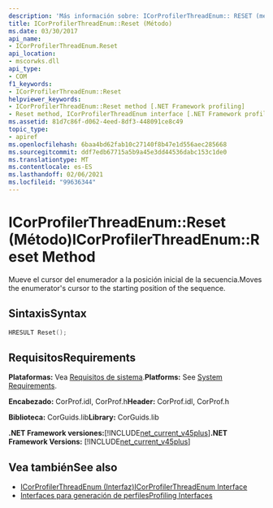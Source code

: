 ```yaml
---
description: 'Más información sobre: ICorProfilerThreadEnum:: RESET (método)'
title: ICorProfilerThreadEnum::Reset (Método)
ms.date: 03/30/2017
api_name:
- ICorProfilerThreadEnum.Reset
api_location:
- mscorwks.dll
api_type:
- COM
f1_keywords:
- ICorProfilerThreadEnum::Reset
helpviewer_keywords:
- ICorProfilerThreadEnum::Reset method [.NET Framework profiling]
- Reset method, ICorProfilerThreadEnum interface [.NET Framework profiling]
ms.assetid: 81d7c86f-d062-4eed-8df3-448091ce8c49
topic_type:
- apiref
ms.openlocfilehash: 6baa4bd62fab10c27140f8b47e1d556aec285668
ms.sourcegitcommit: ddf7edb67715a5b9a45e3dd44536dabc153c1de0
ms.translationtype: MT
ms.contentlocale: es-ES
ms.lasthandoff: 02/06/2021
ms.locfileid: "99636344"
---
```

# <a name="icorprofilerthreadenumreset-method"></a><span data-ttu-id="2f180-103">ICorProfilerThreadEnum::Reset (Método)</span><span class="sxs-lookup"><span data-stu-id="2f180-103">ICorProfilerThreadEnum::Reset Method</span></span>

<span data-ttu-id="2f180-104">Mueve el cursor del enumerador a la posición inicial de la secuencia.</span><span class="sxs-lookup"><span data-stu-id="2f180-104">Moves the enumerator's cursor to the starting position of the sequence.</span></span>  
  
## <a name="syntax"></a><span data-ttu-id="2f180-105">Sintaxis</span><span class="sxs-lookup"><span data-stu-id="2f180-105">Syntax</span></span>  
  
```cpp  
HRESULT Reset();  
```  
  
## <a name="requirements"></a><span data-ttu-id="2f180-106">Requisitos</span><span class="sxs-lookup"><span data-stu-id="2f180-106">Requirements</span></span>  

 <span data-ttu-id="2f180-107">**Plataformas:** Vea [Requisitos de sistema](../../get-started/system-requirements.md).</span><span class="sxs-lookup"><span data-stu-id="2f180-107">**Platforms:** See [System Requirements](../../get-started/system-requirements.md).</span></span>  
  
 <span data-ttu-id="2f180-108">**Encabezado:** CorProf.idl, CorProf.h</span><span class="sxs-lookup"><span data-stu-id="2f180-108">**Header:** CorProf.idl, CorProf.h</span></span>  
  
 <span data-ttu-id="2f180-109">**Biblioteca:** CorGuids.lib</span><span class="sxs-lookup"><span data-stu-id="2f180-109">**Library:** CorGuids.lib</span></span>  
  
 <span data-ttu-id="2f180-110">**.NET Framework versiones:**[!INCLUDE[net_current_v45plus](../../../../includes/net-current-v45plus-md.md)]</span><span class="sxs-lookup"><span data-stu-id="2f180-110">**.NET Framework Versions:** [!INCLUDE[net_current_v45plus](../../../../includes/net-current-v45plus-md.md)]</span></span>  
  
## <a name="see-also"></a><span data-ttu-id="2f180-111">Vea también</span><span class="sxs-lookup"><span data-stu-id="2f180-111">See also</span></span>

- [<span data-ttu-id="2f180-112">ICorProfilerThreadEnum (Interfaz)</span><span class="sxs-lookup"><span data-stu-id="2f180-112">ICorProfilerThreadEnum Interface</span></span>](icorprofilerthreadenum-interface.md)
- [<span data-ttu-id="2f180-113">Interfaces para generación de perfiles</span><span class="sxs-lookup"><span data-stu-id="2f180-113">Profiling Interfaces</span></span>](profiling-interfaces.md)
